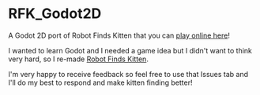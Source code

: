 # RFK_Godot2D

A Godot 2D port of Robot Finds Kitten that you can [play online here](https://rfk.morpheu5.net/2d)!

I wanted to learn Godot and I needed a game idea but I didn't want to think very hard, so I re-made [Robot Finds Kitten](http://robotfindskitten.org/).

I'm very happy to receive feedback so feel free to use that Issues tab and I'll do my best to respond and make kitten finding better!
